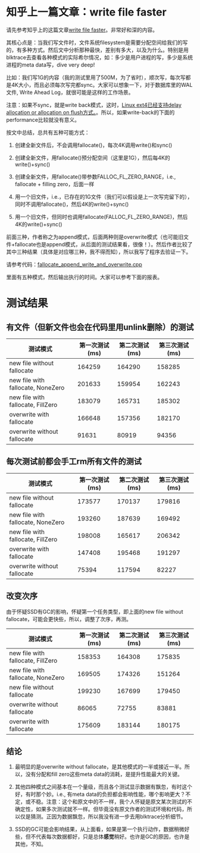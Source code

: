 
# 知乎上一篇文章：write file faster

请先参考知乎上的这篇文章[write file faster](https://zhuanlan.zhihu.com/p/61212603)。非常好和深的内容。

其核心点是：当我们写文件时，文件系统filesystem是需要分配空间给我们的写的，有多种方式。然后文中分析那种最快，差别有多大，以及为什么。特别是用blktrace去查看各种模式的实际希尔情况，如：多少是用户进程的写，多少是系统进程的meta data写，dive very deep!

比如：我们写1G的内容（我的测试里用了500M，为了省时），顺次写，每次写都是4K大小，而且必须每次写完都sync。大家可以想象一下，对于数据库里的WAL文件, Write Ahead Log，就很可能是这样的工作场景。

注意：如果不sync，就是write back模式，这时，[Linux ext4已经支持delay allocation or allocation on flush方式。](https://en.wikipedia.org/wiki/Allocate-on-flush)。所以，如果write-back的下面的performance比较就没有意义。

按文中总结，总共有五种可能方式：

1. 创建全新文件后，不会调用fallocate()，每次4K调用write()和sync()

2. 创建全新文件，用fallocate()预分配空间（这里是1G），然后每4K的write()+sync()

3. 创建全新文件，用fallocate()带参数FALLOC_FL_ZERO_RANGE，i.e., fallocate + filling zero，后面一样

4. 用一个旧文件，i.e.，已存在的1G文件（我们可以假设是上一次写完留下的），同时不调用fallocate()，然后4K的write()+sync()

5. 用一个旧文件，但同时也调用fallocate(FALLOC_FL_ZERO_RANGE)，然后4K的write()+sync()

前面三种，作者称之为append模式，后面两种则是overwrite模式（也可能旧文件+fallocate也是append模式，从后面的测试结果看，很像！）。然后作者比较了其中三种结果（具体是对应哪三种，我不得而知），所以我写了程序去验证一下。

请参考代码：[fallocate_append_write_and_overwrite.cpp](fallocate_append_write_and_overwrite.cpp)

里面有五种模式，然后输出执行的时间。大家可以参考下面的报表。

# 测试结果

## 有文件（但新文件也会在代码里用unlink删除）的测试

| 测试模式 | 第一次测试(ms) | 第二次测试(ms) | 第三次测试(ms) |
| -- | -- | -- | -- |
| new file without fallocate | 164259 | 164290 | 158285 |
| new file with fallocate, NoneZero | 201633 | 159954 | 162243 |
| new file with fallocate, FillZero | 183079 | 165731 | 185302 |
| overwrite with fallocate | 166648 | 157356 | 182170 |
| overwrite without fallocate | 91631 | 80919 | 94356 |

## 每次测试前都会手工rm所有文件的测试

| 测试模式 | 第一次测试(ms) | 第二次测试(ms) | 第三次测试(ms) |
| -- | -- | -- | -- |
| new file without fallocate | 173577 | 170137 | 179816 |
| new file with fallocate, NoneZero | 193260 | 187639 | 169492 |
| new file with fallocate, FillZero | 198008 | 165617 | 206342 |
| overwrite with fallocate | 147408 | 195468 | 191297 |
| overwrite without fallocate | 75394 | 117594 | 82227 |

## 改变次序

由于怀疑SSD有GC的影响，怀疑第一个任务类型，即上面的new file without fallocate，可能会更快些，所以，调整了次序，再测。

| 测试模式 | 第一次测试(ms) | 第二次测试(ms) | 第三次测试(ms) |
| -- | -- | -- | -- |
| new file with fallocate, FillZero  | 158353 | 164308 | 175835 |
| new file with fallocate, NoneZero | 169505 | 174326 | 151264 |
| new file without fallocate | 199230 | 167699 | 179450 |
| overwrite without fallocate | 86065 | 72755 | 83881 |
| overwrite with fallocate | 175609 | 183144 | 180175 |

## 结论

1. 最明显的是overwrite without fallocate，是其他模式的一半或接近一半。所以，没有分配和fill zero这些meta data的消耗，是提升性能最大的关键。

2. 其他四种模式之间基本在一个量级，而且各个测试显示数据有飘忽，有时这个好，有时那个妙。i.e., 有meta data的负担都会影响性能，哪个影响更大？不定，或不稳。注意：这个和原文中的不一样，我个人怀疑是原文某次测试的不确定性，如果多次测试就不一样。但毕竟没有原文作者的测试环境和代码，所以仅是猜测。正因为数据飘忽，所以我没有进一步去用blktrace分析细节。

3. SSD的GC可能会影响结果，从上面看，如果是第一个执行动作，数据稍微好些，但不代表每次数据都好，只是总体**感觉**稍好。也许是GC的原因，也许是其他，不知。

